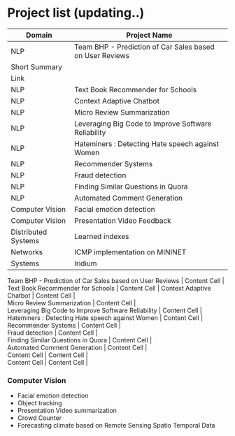 
# Project list (updating..)


Domain | Project Name  
------------- | -------------  
 NLP | Team BHP - Prediction of Car Sales based on User Reviews 
 |Short Summary  
 |Link 
 NLP | Text Book Recommender for Schools | Content Cell |
 NLP | Context Adaptive Chatbot   | Content Cell |
 NLP | Micro Review Summarization  | Content Cell |
 NLP | Leveraging Big Code to Improve Software Reliability  | Content Cell |
 NLP | Hateminers : Detecting Hate speech against Women  | Content Cell |
 NLP | Recommender Systems  | Content Cell |
 NLP | Fraud detection | Content Cell |
 NLP | Finding Similar Questions in Quora  | Content Cell  |
 NLP | Automated Comment Generation   | Content Cell  |
 Computer Vision | Facial emotion detection  | Content Cell  |
 Computer Vision | Presentation Video Feedback  | Content Cell  |
 Distributed Systems | Learned indexes | Content Cell  |
 Networks | ICMP implementation on MININET | Content
 Systems | Iridium | Content

Team BHP - Prediction of Car Sales based on User Reviews | Content Cell |	
 Text Book Recommender for Schools | Content Cell |	
 Context Adaptive Chatbot   | Content Cell |	
 Micro Review Summarization  | Content Cell |	
 Leveraging Big Code to Improve Software Reliability  | Content Cell |	
 Hateminers : Detecting Hate speech against Women  | Content Cell |	
 Recommender Systems  | Content Cell |	
 Fraud detection | Content Cell |	
 Finding Similar Questions in Quora  | Content Cell  |	
 Automated Comment Generation   | Content Cell  |	
 Content Cell  | Content Cell  |	
 Content Cell  | Content Cell  |	

 ### Computer Vision	
* Facial emotion detection	
* Object tracking	
* Presentation Video summarization	
* Crowd Counter	
* Forecasting climate based on Remote Sensing Spatio Temporal Data

